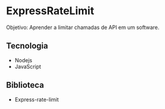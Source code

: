 # ExpressRateLimit
Objetivo: Aprender a limitar chamadas de API em um software.

## Tecnologia
- Nodejs
- JavaScript
## Biblioteca
- Express-rate-limit
